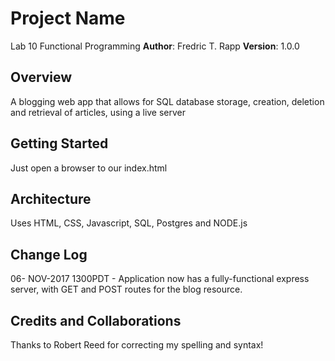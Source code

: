 # Project Name
Lab 10 Functional Programming
**Author**: Fredric T. Rapp
**Version**: 1.0.0

## Overview
A blogging web app that allows for SQL database storage, creation, deletion and retrieval of articles, using a live server

## Getting Started
Just open a browser to our index.html

## Architecture
Uses HTML, CSS, Javascript, SQL, Postgres and NODE.js

## Change Log
06- NOV-2017 1300PDT - Application now has a fully-functional express server, with GET and POST routes for the blog resource.

## Credits and Collaborations
Thanks to Robert Reed for correcting my spelling and syntax!
